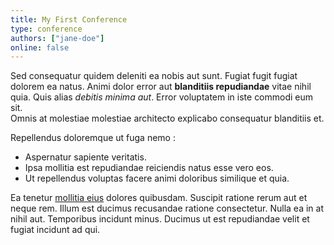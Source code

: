```yaml
---
title: My First Conference
type: conference
authors: ["jane-doe"]
online: false
---
```


Sed consequatur quidem deleniti ea nobis aut sunt. Fugiat fugit fugiat dolorem
ea natus. Animi dolor error aut **blanditiis repudiandae** vitae nihil quia.
Quis alias *debitis minima aut*. Error voluptatem in iste commodi eum sit.  
Omnis at molestiae molestiae architecto explicabo consequatur blanditiis et.

Repellendus doloremque ut fuga nemo :

- Aspernatur sapiente veritatis.
- Ipsa mollitia est repudiandae reiciendis natus esse vero eos.
- Ut repellendus voluptas facere animi doloribus similique et quia.

Ea tenetur [mollitia eius](/) dolores quibusdam. Suscipit ratione rerum aut et
neque rem. Illum est ducimus recusandae ratione consectetur. Nulla ea in at
nihil aut. Temporibus incidunt minus. Ducimus ut est repudiandae velit et fugiat
incidunt ad qui.
